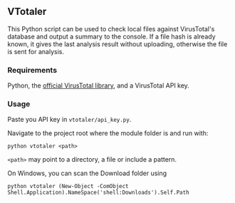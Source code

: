 ## VTotaler

This Python script can be used to check local files against VirusTotal's database and output a summary to the console.
If a file hash is already known, it gives the last analysis result without uploading, otherwise the file is sent for analysis.

### Requirements

Python, the [official VirusTotal library](https://github.com/VirusTotal/vt-py), and a VirusTotal API key.

### Usage

Paste you API key in ```vtotaler/api_key.py```.

Navigate to the project root where the module folder is and run with:

	python vtotaler <path>

``` <path> ``` may point to a directory, a file or include a pattern.

On Windows, you can scan the Download folder using

	python vtotaler (New-Object -ComObject Shell.Application).NameSpace('shell:Downloads').Self.Path